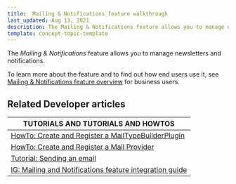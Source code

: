 ```yaml
---
title:  Mailing & Notifications feature walkthrough
last_updated: Aug 13, 2021
description: The Mailing & Notifications feature allows you to manage newsletters and notifications
template: concept-topic-template
---
```


The _Mailing & Notifications_ feature allows you to manage newsletters and notifications.


To learn more about the feature and to find out how end users use it, see [Mailing & Notifications feature overview](/docs/scos/user/features/{{page.version}}/mailing-and-notifications-feature-overview.html) for business users.


## Related Developer articles

 | TUTORIALS AND TUTORIALS AND HOWTOS |
|---------|
| [HowTo: Create and Register a MailTypeBuilderPlugin](/docs/scos/dev/tutorials-and-howtos/howtos/howto-create-and-register-a-mail-type-builder-plugin.html) |
| [HowTo: Create and Register a Mail Provider](/docs/scos/dev/tutorials-and-howtos/howtos/howto-create-and-register-a-mail-provider.html)  |
| [Tutorial: Sending an email](/docs/scos/dev/tutorials-and-howtos/introduction-tutorials/tutorial-sending-an-email.html)  |
| [IG: Mailing and Notifications feature integration guide](/docs/scos/dev/feature-integration-guides/{{site.version}}/mailing-and-notifications-feature-integration.md)|
